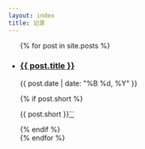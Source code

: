 ```yaml
---
layout: index
title: 记录
---
```


<ul class="documents">
  {% for post in site.posts %}
    <li class="documents__item">
      <div class="document">
        <h3>
          <a href="{{ post.url }}" target="_self">
            <span>{{ post.title }}</span>
          </a>
        </h3>
        <p>
          <time>{{ post.date | date: "%B %d, %Y" }}</time>
        </p>
        {% if post.short %} <p><span> {{ post.short }}</span><a href="{{ post.url }}" class="documents__item-3dots">&dot;&dot;&dot;</a> </p>{% endif %}
      </div>
    </li>
  {% endfor %}
</ul>
